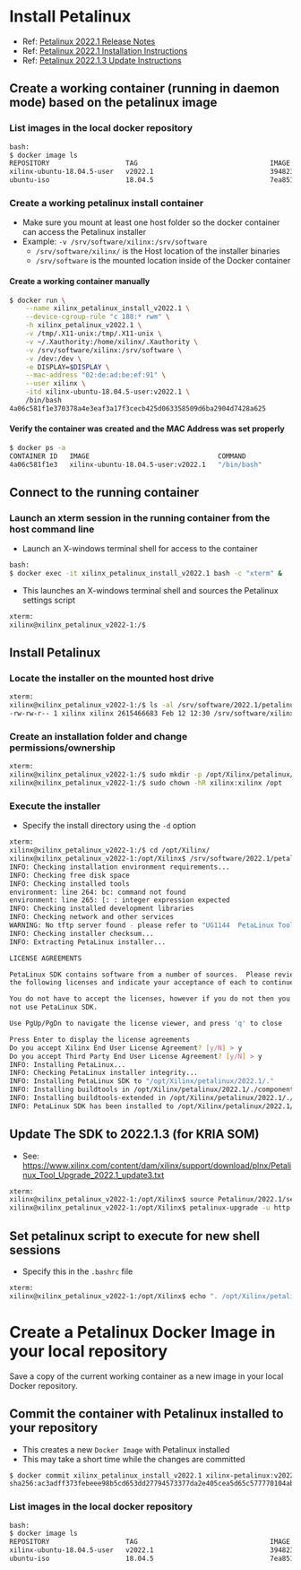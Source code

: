 [//]: # (Readme.petalinux-install.md - Install Petalinux on a Base Ubuntu User Image for v2022.1 Xilinx Tools)

# Install Petalinux
- Ref: [Petalinux 2022.1 Release Notes](https://support.xilinx.com/s/article/000033799?language=en_US)
- Ref: [Petalinux 2022.1 Installation Instructions](https://docs.xilinx.com/r/en-US/ug1144-petalinux-tools-reference-guide/Installation-Steps)
- Ref: [Petalinux 2022.1.3 Update Instructions](https://www.xilinx.com/content/dam/xilinx/support/download/plnx/Petalinux_Tool_Upgrade_2022.1_update3.txt)

## Create a working container (running in daemon mode) based on the petalinux image

### List images in the local docker repository
```bash
bash:
$ docker image ls
REPOSITORY                   TAG                                 IMAGE ID       CREATED         SIZE
xilinx-ubuntu-18.04.5-user   v2022.1                             3948232ade92   2 hours ago     2.69GB
ubuntu-iso                   18.04.5                             7ea851496147   5 months ago    670MB
```

### Create a working petalinux install container
- Make sure you mount at least one host folder so the docker container can access the Petalinux installer
- Example: `-v /srv/software/xilinx:/srv/software`
	- `/srv/software/xilinx/` is the Host location of the installer binaries
	- `/srv/software` is the mounted location inside of the Docker container

#### Create a working container manually

```bash
$ docker run \
	--name xilinx_petalinux_install_v2022.1 \
	--device-cgroup-rule "c 188:* rwm" \
	-h xilinx_petalinux_v2022.1 \
	-v /tmp/.X11-unix:/tmp/.X11-unix \
	-v ~/.Xauthority:/home/xilinx/.Xauthority \
	-v /srv/software/xilinx:/srv/software \
	-v /dev:/dev \
	-e DISPLAY=$DISPLAY \
	--mac-address "02:de:ad:be:ef:91" \
	--user xilinx \
	-itd xilinx-ubuntu-18.04.5-user:v2022.1 \
	/bin/bash
4a06c581f1e370378a4e3eaf3a17f3cecb425d063358509d6ba2904d7428a625
```

#### Verify the container was created and the MAC Address was set properly

```bash
$ docker ps -a
CONTAINER ID   IMAGE                                COMMAND                  CREATED          STATUS                      PORTS     NAMES
4a06c581f1e3   xilinx-ubuntu-18.04.5-user:v2022.1   "/bin/bash"              10 seconds ago   Up 9 seconds                          xilinx_petalinux_install_v2022.1
```

## Connect to the running container

### Launch an xterm session in the running container from the host command line
- Launch an X-windows terminal shell for access to the container
```bash
bash:
$ docker exec -it xilinx_petalinux_install_v2022.1 bash -c "xterm" &
```
- This launches an X-windows terminal shell and sources the Petalinux settings script
```bash
xterm:
xilinx@xilinx_petalinux_v2022-1:/$
```

## Install Petalinux

### Locate the installer on the mounted host drive
```bash
xterm:
xilinx@xilinx_petalinux_v2022-1:/$ ls -al /srv/software/2022.1/petalinux*v2022.1*
-rw-rw-r-- 1 xilinx xilinx 2615466683 Feb 12 12:30 /srv/software/xilinx/2022.1/petalinux-v2022.1-04191534-installer.run
```

### Create an installation folder and change permissions/ownership

```bash
xterm:
xilinx@xilinx_petalinux_v2022-1:/$ sudo mkdir -p /opt/Xilinx/petalinux/v2022.1
xilinx@xilinx_petalinux_v2022-1:/$ sudo chown -hR xilinx:xilinx /opt
```

### Execute the installer
- Specify the install directory using the `-d` option

```bash
xterm:
xilinx@xilinx_petalinux_v2022-1:/$ cd /opt/Xilinx/
xilinx@xilinx_petalinux_v2022-1:/opt/Xilinx$ /srv/software/2022.1/petalinux-v2022.1-04191534-installer.run --dir Petalinux/2022.1 --log petalinux_install.log
INFO: Checking installation environment requirements...
INFO: Checking free disk space
INFO: Checking installed tools
environment: line 264: bc: command not found
environment: line 265: [: : integer expression expected
INFO: Checking installed development libraries
INFO: Checking network and other services
WARNING: No tftp server found - please refer to "UG1144  PetaLinux Tools Documentation Reference Guide" for its impact and solution
INFO: Checking installer checksum...
INFO: Extracting PetaLinux installer...

LICENSE AGREEMENTS

PetaLinux SDK contains software from a number of sources.  Please review
the following licenses and indicate your acceptance of each to continue.

You do not have to accept the licenses, however if you do not then you may 
not use PetaLinux SDK.

Use PgUp/PgDn to navigate the license viewer, and press 'q' to close

Press Enter to display the license agreements
Do you accept Xilinx End User License Agreement? [y/N] > y
Do you accept Third Party End User License Agreement? [y/N] > y
INFO: Installing PetaLinux...
INFO: Checking PetaLinux installer integrity...
INFO: Installing PetaLinux SDK to "/opt/Xilinx/petalinux/2022.1/."
INFO: Installing buildtools in /opt/Xilinx/petalinux/2022.1/./components/yocto/buildtools
INFO: Installing buildtools-extended in /opt/Xilinx/petalinux/2022.1/./components/yocto/buildtools_extended
INFO: PetaLinux SDK has been installed to /opt/Xilinx/petalinux/2022.1/
```

## Update The SDK to 2022.1.3 (for KRIA SOM)
- See: https://www.xilinx.com/content/dam/xilinx/support/download/plnx/Petalinux_Tool_Upgrade_2022.1_update3.txt
```bash
xterm:
xilinx@xilinx_petalinux_v2022-1:/opt/Xilinx$ source Petalinux/2022.1/settings.sh
xilinx@xilinx_petalinux_v2022-1:/opt/Xilinx$ petalinux-upgrade -u http://petalinux.xilinx.com/sswreleases/rel-v2022/sdkupdate/2022.1_update3/ -p "aarch64" --wget-args "--wait 1 -nH --cut-dirs=4"
```

## Set petalinux script to execute for new shell sessions
- Specify this in the `.bashrc` file

```bash
xterm:
xilinx@xilinx_petalinux_v2022-1:/opt/Xilinx$ echo ". /opt/Xilinx/petalinux/v2022.1/settings.sh" > ~/.bashrc
```

# Create a Petalinux Docker Image in your local repository

Save a copy of the current working container as a new image in your local Docker repository.

## Commit the container with Petalinux installed to your repository 
- This creates a new `Docker Image` with Petalinux installed
- This may take a short time while the changes are committed
```bash
$ docker commit xilinx_petalinux_install_v2022.1 xilinx-petalinux:v2022.1
sha256:ac3adff373febeee98b5cd653dd27794573377da2e405cea5d65c577770104ab
```

### List images in the local docker repository
```bash
bash:
$ docker image ls
REPOSITORY                   TAG                                 IMAGE ID       CREATED         SIZE
xilinx-ubuntu-18.04.5-user   v2022.1                             3948232ade92   2 hours ago     2.69GB
ubuntu-iso                   18.04.5                             7ea851496147   5 months ago    670MB
```
